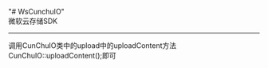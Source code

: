 "# WsCunchuIO" 
<br>
微软云存储SDK
<hr>
调用CunChuIO类中的upload中的uploadContent方法
<br>
CunChuIO::uploadContent();即可